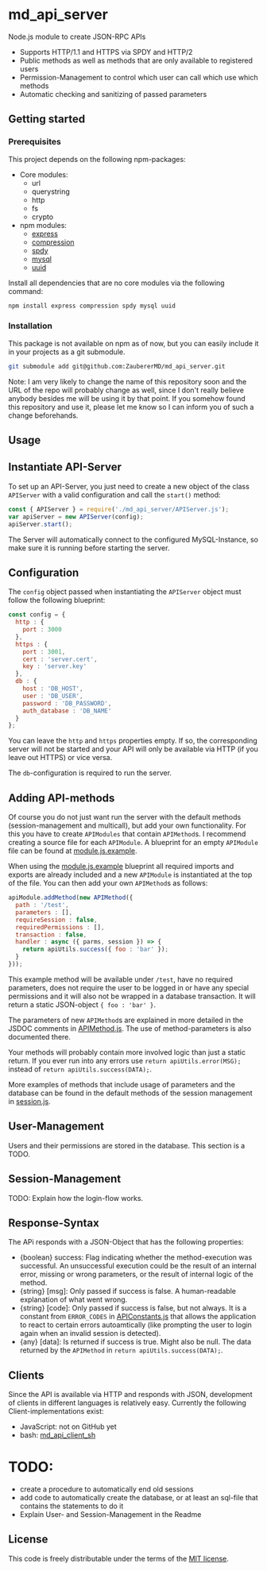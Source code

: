 # md_api_server
Node.js module to create JSON-RPC APIs

- Supports HTTP/1.1 and HTTPS via SPDY and HTTP/2
- Public methods as well as methods that are only available to registered users
- Permission-Management to control which user can call which use which methods
- Automatic checking and sanitizing of passed parameters

## Getting started

### Prerequisites
This project depends on the following npm-packages:
- Core modules:
  - url
  - querystring
  - http
  - fs
  - crypto
- npm modules:
  - [express](https://www.npmjs.com/package/express)
  - [compression](https://www.npmjs.com/package/compression)
  - [spdy](https://www.npmjs.com/package/spdy)
  - [mysql](https://www.npmjs.com/package/mysql)
  - [uuid](https://www.npmjs.com/package/uuid)

Install all dependencies that are no core modules via the following command:
```sh
npm install express compression spdy mysql uuid
``` 

### Installation
This package is not available on npm as of now, but you can easily include it in your projects as a git submodule.
```sh
git submodule add git@github.com:ZaubererMD/md_api_server.git
```

Note: I am very likely to change the name of this repository soon and the URL of the repo will probably change as well, since I don't really believe anybody besides me will be using it by that point. If you somehow found this repository and use it, please let me know so I can inform you of such a change beforehands.

## Usage
## Instantiate API-Server
To set up an API-Server, you just need to create a new object of the class `APIServer` with a valid configuration and call the `start()` method:
```js
const { APIServer } = require('./md_api_server/APIServer.js');
var apiServer = new APIServer(config);
apiServer.start();
```
The Server will automatically connect to the configured MySQL-Instance, so make sure it is running before starting the server.

## Configuration
The `config` object passed when instantiating the `APIServer` object must follow the following blueprint:
```js
const config = {
  http : {
    port : 3000
  },
  https : {
    port : 3001,
    cert : 'server.cert',
    key : 'server.key'
  },
  db : {
    host : 'DB_HOST',
    user : 'DB_USER',
    password : 'DB_PASSWORD',
    auth_database : 'DB_NAME'
  }
};
```
You can leave the `http` and `https` properties empty. If so, the corresponding server will not be started and your API will only be available via HTTP (if you leave out HTTPS) or vice versa.

The `db`-configuration is required to run the server.

## Adding API-methods
Of course you do not just want run the server with the default methods (session-management and multicall), but add your own functionality. For this you have to create `APIModules` that contain `APIMethod`s. I recommend creating a source file for each `APIModule`. A blueprint for an empty `APIModule` file can be found at [module.js.example](module.js.example).

When using the [module.js.example](module.js.example) blueprint all required imports and exports are already included and a new `APIModule` is instantiated at the top of the file. You can then add your own `APIMethod`s as follows:

```js
apiModule.addMethod(new APIMethod({
  path : '/test',
  parameters : [],
  requireSession : false,
  requiredPermissions : [],
  transaction : false,
  handler : async ({ parms, session }) => {
    return apiUtils.success({ foo : 'bar' });
  }
}));
```
This example method will be available under `/test`, have no required parameters, does not require the user to be logged in or have any special permissions and it will also not be wrapped in a database transaction. It will return a static JSON-object `{ foo : 'bar' }`.

The parameters of new `APIMethod`s are explained in more detailed in the JSDOC comments in [APIMethod.js](APIMethod.js). The use of method-parameters is also documented there.

Your methods will probably contain more involved logic than just a static return. If you ever run into any errors use `return apiUtils.error(MSG);` instead of `return apiUtils.success(DATA);`.

More examples of methods that include usage of parameters and the database can be found in the default methods of the session management in [session.js](default_api_modules/session.js).

## User-Management
Users and their permissions are stored in the database. This section is a TODO.

## Session-Management
TODO: Explain how the login-flow works.

## Response-Syntax
The APi responds with a JSON-Object that has the following properties:
- {boolean} success: Flag indicating whether the method-execution was successful. An unsuccessful execution could be the result of an internal error, missing or wrong parameters, or the result of internal logic of the method.
- {string} [msg]: Only passed if success is false. A human-readable explanation of what went wrong.
- {string} [code]: Only passed if success is false, but not always. It is a constant from `ERROR_CODES` in [APIConstants.js](APIConstants.js) that allows the application to react to certain errors autoamtically (like prompting the user to login again when an invalid session is detected).
- {any} [data]: Is returned if success is true. Might also be null. The data returned by the `APIMethod` in `return apiUtils.success(DATA);`.

## Clients
Since the API is available via HTTP and responds with JSON, development of clients in different languages is relatively easy. Currently the following Client-implementations exist:
- JavaScript: not on GitHub yet
- bash: [md_api_client_sh](https://github.com/ZaubererMD/md_api_client_sh)

# TODO:
- create a procedure to automatically end old sessions
- add code to automatically create the database, or at least an sql-file that contains the statements to do it
- Explain User- and Session-Management in the Readme

## License

This code is freely distributable under the terms of the [MIT license](LICENSE).
